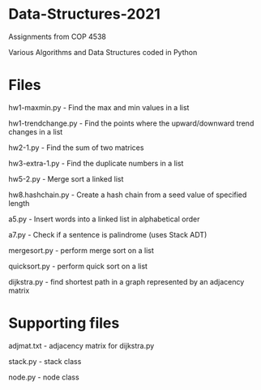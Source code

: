 # Data-Structures-2021
Assignments from COP 4538

Various Algorithms and Data Structures coded in Python

# Files
hw1-maxmin.py - Find the max and min values in a list

hw1-trendchange.py - Find the points where the upward/downward trend changes in a list

hw2-1.py - Find the sum of two matrices

hw3-extra-1.py - Find the duplicate numbers in a list

hw5-2.py - Merge sort a linked list

hw8.hashchain.py - Create a hash chain from a seed value of specified length

a5.py - Insert words into a linked list in alphabetical order

a7.py - Check if a sentence is palindrome (uses Stack ADT)

mergesort.py - perform merge sort on a list

quicksort.py - perform quick sort on a list

dijkstra.py - find shortest path in a graph represented by an adjacency matrix

# Supporting files
adjmat.txt - adjacency matrix for dijkstra.py

stack.py - stack class

node.py - node class
